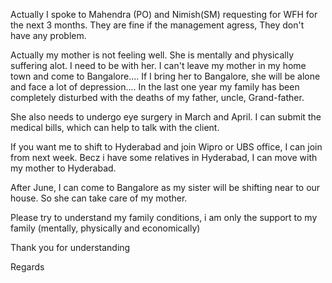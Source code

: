 Actually I spoke to Mahendra (PO) and Nimish(SM) requesting for WFH for the next 3 months. They are fine if the management agress, They don't have any problem.

Actually my mother is not feeling well. She is mentally and physically suffering alot. I need to be with her. I can't leave my mother in my home town and come to Bangalore.... If I bring her to Bangalore, she will be alone and face a lot of depression.... In the last one year my family has been completely disturbed with the deaths of my father, uncle, Grand-father.

She also needs to undergo eye surgery in March and April. I can submit the medical bills, which can help to talk with the client.

If you want me to shift to Hyderabad and join Wipro or UBS office, I can join from next week. Becz i have some relatives in Hyderabad, I can move with my mother to Hyderabad.

After June, I can come to Bangalore as my sister will be shifting near to our house. So she can take care of my mother. 

Please try to understand my family conditions, i am only the support to my family (mentally, physically and economically)

Thank you for understanding

Regards
